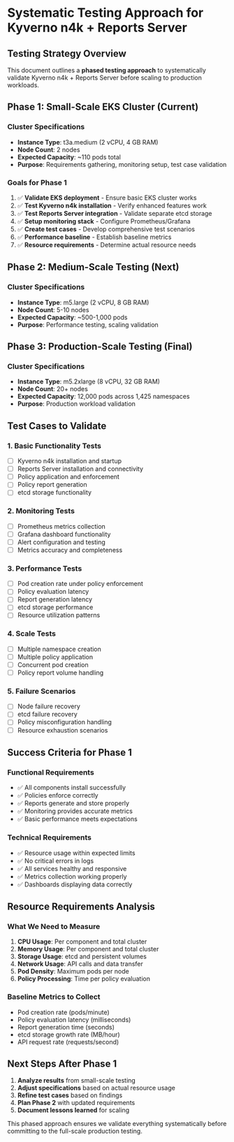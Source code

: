 # Systematic Testing Approach for Kyverno n4k + Reports Server

## Testing Strategy Overview

This document outlines a **phased testing approach** to systematically validate Kyverno n4k + Reports Server before scaling to production workloads.

## Phase 1: Small-Scale EKS Cluster (Current)

### Cluster Specifications
- **Instance Type**: t3a.medium (2 vCPU, 4 GB RAM)
- **Node Count**: 2 nodes
- **Expected Capacity**: ~110 pods total
- **Purpose**: Requirements gathering, monitoring setup, test case validation

### Goals for Phase 1
1. ✅ **Validate EKS deployment** - Ensure basic EKS cluster works
2. ✅ **Test Kyverno n4k installation** - Verify enhanced features work
3. ✅ **Test Reports Server integration** - Validate separate etcd storage
4. ✅ **Setup monitoring stack** - Configure Prometheus/Grafana
5. ✅ **Create test cases** - Develop comprehensive test scenarios
6. ✅ **Performance baseline** - Establish baseline metrics
7. ✅ **Resource requirements** - Determine actual resource needs

## Phase 2: Medium-Scale Testing (Next)

### Cluster Specifications
- **Instance Type**: m5.large (2 vCPU, 8 GB RAM)
- **Node Count**: 5-10 nodes
- **Expected Capacity**: ~500-1,000 pods
- **Purpose**: Performance testing, scaling validation

## Phase 3: Production-Scale Testing (Final)

### Cluster Specifications
- **Instance Type**: m5.2xlarge (8 vCPU, 32 GB RAM)
- **Node Count**: 20+ nodes
- **Expected Capacity**: 12,000 pods across 1,425 namespaces
- **Purpose**: Production workload validation

## Test Cases to Validate

### 1. Basic Functionality Tests
- [ ] Kyverno n4k installation and startup
- [ ] Reports Server installation and connectivity
- [ ] Policy application and enforcement
- [ ] Policy report generation
- [ ] etcd storage functionality

### 2. Monitoring Tests
- [ ] Prometheus metrics collection
- [ ] Grafana dashboard functionality
- [ ] Alert configuration and testing
- [ ] Metrics accuracy and completeness

### 3. Performance Tests
- [ ] Pod creation rate under policy enforcement
- [ ] Policy evaluation latency
- [ ] Report generation latency
- [ ] etcd storage performance
- [ ] Resource utilization patterns

### 4. Scale Tests
- [ ] Multiple namespace creation
- [ ] Multiple policy application
- [ ] Concurrent pod creation
- [ ] Policy report volume handling

### 5. Failure Scenarios
- [ ] Node failure recovery
- [ ] etcd failure recovery
- [ ] Policy misconfiguration handling
- [ ] Resource exhaustion scenarios

## Success Criteria for Phase 1

### Functional Requirements
- ✅ All components install successfully
- ✅ Policies enforce correctly
- ✅ Reports generate and store properly
- ✅ Monitoring provides accurate metrics
- ✅ Basic performance meets expectations

### Technical Requirements
- ✅ Resource usage within expected limits
- ✅ No critical errors in logs
- ✅ All services healthy and responsive
- ✅ Metrics collection working properly
- ✅ Dashboards displaying data correctly

## Resource Requirements Analysis

### What We Need to Measure
1. **CPU Usage**: Per component and total cluster
2. **Memory Usage**: Per component and total cluster
3. **Storage Usage**: etcd and persistent volumes
4. **Network Usage**: API calls and data transfer
5. **Pod Density**: Maximum pods per node
6. **Policy Processing**: Time per policy evaluation

### Baseline Metrics to Collect
- Pod creation rate (pods/minute)
- Policy evaluation latency (milliseconds)
- Report generation time (seconds)
- etcd storage growth rate (MB/hour)
- API request rate (requests/second)

## Next Steps After Phase 1

1. **Analyze results** from small-scale testing
2. **Adjust specifications** based on actual resource usage
3. **Refine test cases** based on findings
4. **Plan Phase 2** with updated requirements
5. **Document lessons learned** for scaling

This phased approach ensures we validate everything systematically before committing to the full-scale production testing.
